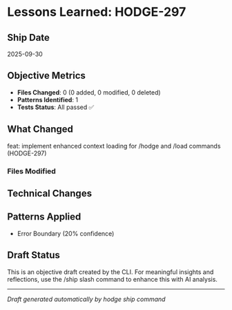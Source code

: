 # Lessons Learned: HODGE-297

## Ship Date
2025-09-30

## Objective Metrics
- **Files Changed**: 0 (0 added, 0 modified, 0 deleted)
- **Patterns Identified**: 1
- **Tests Status**: All passed ✅

## What Changed
feat: implement enhanced context loading for /hodge and /load commands (HODGE-297)

### Files Modified



## Technical Changes


## Patterns Applied
- Error Boundary (20% confidence)

## Draft Status
This is an objective draft created by the CLI. For meaningful insights and reflections, use the /ship slash command to enhance this with AI analysis.

---
*Draft generated automatically by hodge ship command*